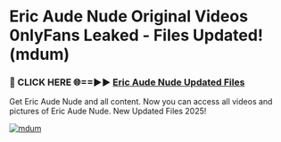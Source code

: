 # Eric Aude Nude Original Videos 0nlyFans Leaked - Files Updated! (mdum)

<h3>🔴 CLICK HERE 🌐==►► <a href="https://tinyurl.com/yrmya6cz" rel="nofollow">Eric Aude Nude Updated Files</a></h3>

Get Eric Aude Nude and all content. Now you can access all videos and pictures of Eric Aude Nude. New Updated Files 2025!

[![mdum](https://i.imgur.com/FMdXYCs.gif)](https://tinyurl.com/yrmya6cz)
